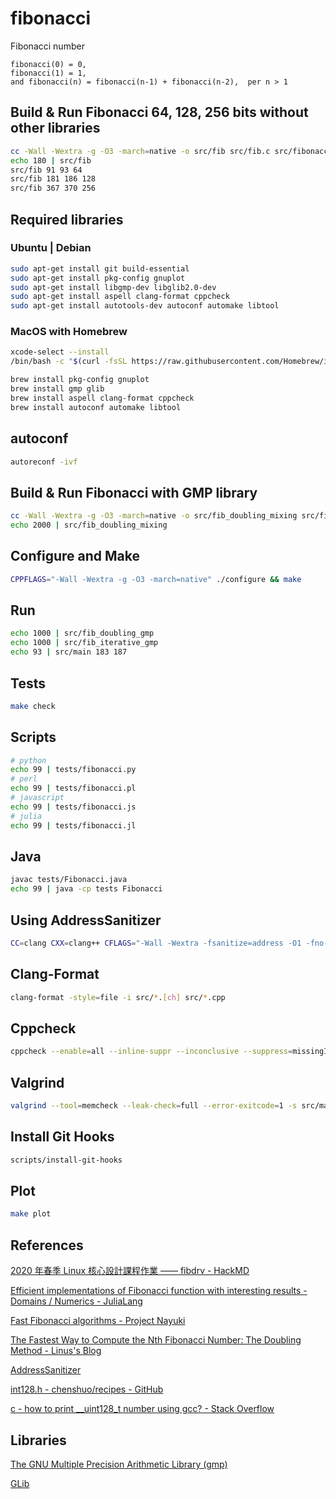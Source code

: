 # fibonacci
Fibonacci number

```
fibonacci(0) = 0,
fibonacci(1) = 1,
and fibonacci(n) = fibonacci(n-1) + fibonacci(n-2),  per n > 1
```

## Build & Run Fibonacci 64, 128, 256 bits without other libraries

```bash
cc -Wall -Wextra -g -O3 -march=native -o src/fib src/fib.c src/fibonacci.c src/fibonacci_io.c
echo 180 | src/fib
src/fib 91 93 64
src/fib 181 186 128
src/fib 367 370 256
```

## Required libraries

### Ubuntu | Debian
```bash
sudo apt-get install git build-essential
sudo apt-get install pkg-config gnuplot
sudo apt-get install libgmp-dev libglib2.0-dev
sudo apt-get install aspell clang-format cppcheck
sudo apt-get install autotools-dev autoconf automake libtool
```

### MacOS with Homebrew
```bash
xcode-select --install
/bin/bash -c "$(curl -fsSL https://raw.githubusercontent.com/Homebrew/install/master/install.sh)"

brew install pkg-config gnuplot
brew install gmp glib
brew install aspell clang-format cppcheck
brew install autoconf automake libtool
```

## autoconf

```bash
autoreconf -ivf
```

## Build & Run Fibonacci with GMP library
```bash
cc -Wall -Wextra -g -O3 -march=native -o src/fib_doubling_mixing src/fib_doubling_mixing.c src/fibonacci.c src/fibonacci_gmp.c src/fibonacci_io.c -lgmp
echo 2000 | src/fib_doubling_mixing
```

## Configure and Make
```bash
CPPFLAGS="-Wall -Wextra -g -O3 -march=native" ./configure && make
```

## Run
```bash
echo 1000 | src/fib_doubling_gmp
echo 1000 | src/fib_iterative_gmp
echo 93 | src/main 183 187
```

## Tests
```bash
make check
```

## Scripts
```bash
# python
echo 99 | tests/fibonacci.py
# perl
echo 99 | tests/fibonacci.pl
# javascript
echo 99 | tests/fibonacci.js
# julia
echo 99 | tests/fibonacci.jl
```

## Java

```bash
javac tests/Fibonacci.java
echo 99 | java -cp tests Fibonacci
```

## Using AddressSanitizer

```bash
CC=clang CXX=clang++ CFLAGS="-Wall -Wextra -fsanitize=address -O1 -fno-omit-frame-pointer -g" CXXFLAGS=$CFLAGS ./configure
```

## Clang-Format

```bash
clang-format -style=file -i src/*.[ch] src/*.cpp
```

## Cppcheck

```bash
cppcheck --enable=all --inline-suppr --inconclusive --suppress=missingIncludeSystem --verbose src/*.[ch] src/*.cpp
```

## Valgrind

```bash
valgrind --tool=memcheck --leak-check=full --error-exitcode=1 -s src/main 99
```

## Install Git Hooks

```bash
scripts/install-git-hooks
```

## Plot

```bash
make plot
```
## References

[2020 年春季 Linux 核心設計課程作業 —— fibdrv - HackMD](https://hackmd.io/@sysprog/linux2020-fibdrv)

[Efficient implementations of Fibonacci function with interesting results - Domains / Numerics - JuliaLang](https://discourse.julialang.org/t/efficient-implementations-of-fibonacci-function-with-interesting-results/18123)

[Fast Fibonacci algorithms - Project Nayuki](https://www.nayuki.io/page/fast-fibonacci-algorithms)

[The Fastest Way to Compute the Nth Fibonacci Number: The Doubling Method - Linus's Blog](https://funloop.org/post/2017-04-14-computing-fibonacci-numbers.html)

[AddressSanitizer](https://github.com/google/sanitizers/wiki/AddressSanitizer)

[int128.h - chenshuo/recipes - GitHub](https://github.com/chenshuo/recipes/blob/master/basic/int128.h)

[c - how to print __uint128_t number using gcc? - Stack Overflow](https://stackoverflow.com/questions/11656241/how-to-print-uint128-t-number-using-gcc)

## Libraries

[The GNU Multiple Precision Arithmetic Library (gmp)](https://gmplib.org/)

[GLib](https://wiki.gnome.org/Projects/GLib)
